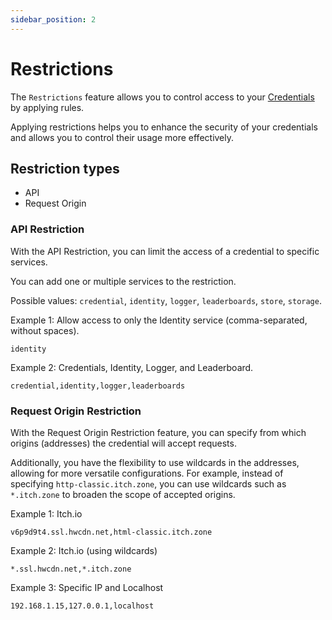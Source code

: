 ```yaml
---
sidebar_position: 2
---
```


# Restrictions

The `Restrictions` feature allows you to control access to your [Credentials](credential.md) by applying rules.

Applying restrictions helps you to enhance the security of your credentials and allows you to control their usage more effectively.

## Restriction types

* API
* Request Origin

### API Restriction
With the API Restriction, you can limit the access of a credential to specific services.

You can add one or multiple services to the restriction.

Possible values: `credential`, `identity`, `logger`, `leaderboards`, `store`, `storage`.

Example 1: Allow access to only the Identity service (comma-separated, without spaces).
```
identity
```

Example 2: Credentials, Identity, Logger, and Leaderboard.
```
credential,identity,logger,leaderboards
```

### Request Origin Restriction
With the Request Origin Restriction feature, you can specify from which origins (addresses) the credential will accept requests.

Additionally, you have the flexibility to use wildcards in the addresses, allowing for more versatile configurations. 
For example, instead of specifying `http-classic.itch.zone`, you can use wildcards such as `*.itch.zone` to broaden the scope of accepted origins.

Example 1: Itch.io
```
v6p9d9t4.ssl.hwcdn.net,html-classic.itch.zone
```

Example 2: Itch.io (using wildcards)
```
*.ssl.hwcdn.net,*.itch.zone
```

Example 3: Specific IP and Localhost
```
192.168.1.15,127.0.0.1,localhost
```


